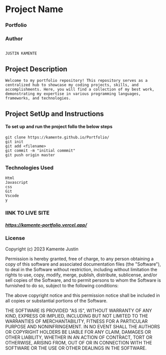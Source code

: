 # Project Name

### Portfolio
### Author 
``` 

JUSTIN KAMENTE

```
## Project Description
```
Welcome to my portfolio repository! This repository serves as a centralized hub to showcase my coding projects, skills, and accomplishments. Here, you will find a collection of my best work, demonstrating my expertise in various programming languages, frameworks, and technologies. 
```

## Project SetUp and Instructions
#### To set up and run the project follo the below steps

```
git clone https://kamente.github.io/Portfolio/
git init
git add <filename>
git commit -m "initial commmit"
git push origin master

```
### Technologies Used
```
Html
Javascript
css
Git 
Vscode
y
```

### lINK TO LIVE SITE
##### https://kamente-portfolio.vercel.app/

### License

Copyright (c) 2023 Kamente Justin

Permission is hereby granted, free of charge, to any person obtaining a copy
of this software and associated documentation files (the "Software"), to deal
in the Software without restriction, including without limitation the rights
to use, copy, modify, merge, publish, distribute, sublicense, and/or sell
copies of the Software, and to permit persons to whom the Software is
furnished to do so, subject to the following conditions:

The above copyright notice and this permission notice shall be included in all
copies or substantial portions of the Software.

THE SOFTWARE IS PROVIDED "AS IS", WITHOUT WARRANTY OF ANY KIND, EXPRESS OR
IMPLIED, INCLUDING BUT NOT LIMITED TO THE WARRANTIES OF MERCHANTABILITY,
FITNESS FOR A PARTICULAR PURPOSE AND NONINFRINGEMENT. IN NO EVENT SHALL THE
AUTHORS OR COPYRIGHT HOLDERS BE LIABLE FOR ANY CLAIM, DAMAGES OR OTHER
LIABILITY, WHETHER IN AN ACTION OF CONTRACT, TORT OR OTHERWISE, ARISING FROM,
OUT OF OR IN CONNECTION WITH THE SOFTWARE OR THE USE OR OTHER DEALINGS IN THE
SOFTWARE.
